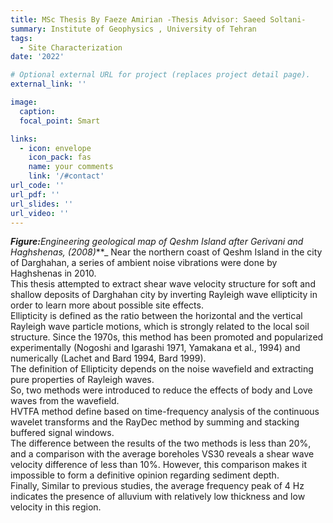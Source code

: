 ```yaml
---
title: MSc Thesis By Faeze Amirian -Thesis Advisor: Saeed Soltani-
summary: Institute of Geophysics , University of Tehran
tags:
  - Site Characterization
date: '2022'

# Optional external URL for project (replaces project detail page).
external_link: ''

image:
  caption: 
  focal_point: Smart

links:
  - icon: envelope
    icon_pack: fas
    name: your comments
    link: '/#contact'
url_code: ''
url_pdf: ''
url_slides: ''
url_video: ''
---
```

**_Figure:_**_Engineering geological map of Qeshm Island after Gerivani and Haghshenas, (2008)_**_
Near the northern coast of Qeshm Island in the city of Darghahan, a series of ambient noise vibrations were done by Haghshenas in 2010.<br />
This thesis attempted to extract shear wave velocity structure for soft and shallow deposits of Darghahan city by inverting Rayleigh wave ellipticity in order to learn more about possible site effects.<br />
Ellipticity is defined as the ratio between the horizontal and the vertical Rayleigh wave particle motions, which is strongly related to the local soil structure. Since the 1970s, this method has been promoted and popularized experimentally (Nogoshi and Igarashi 1971, Yamakana et al., 1994) and numerically (Lachet and Bard 1994, Bard 1999). <br />
The definition of Ellipticity depends on the noise wavefield and extracting pure properties of Rayleigh waves. <br />So, two methods were introduced to reduce the effects of body and Love waves from the wavefield.<br />
HVTFA method define based on time-frequency analysis of the continuous wavelet transforms and the RayDec method by summing and stacking buffered signal windows.<br />
The difference between the results of the two methods is less than 20%, and a comparison with the average boreholes VS30 reveals a shear wave velocity difference of less than 10%. However, this comparison makes it impossible to form a definitive opinion regarding sediment depth.<br />Finally, Similar to previous studies, the average frequency peak of 4 Hz indicates the presence of alluvium with relatively low thickness and low velocity in this region.<br /><br />
